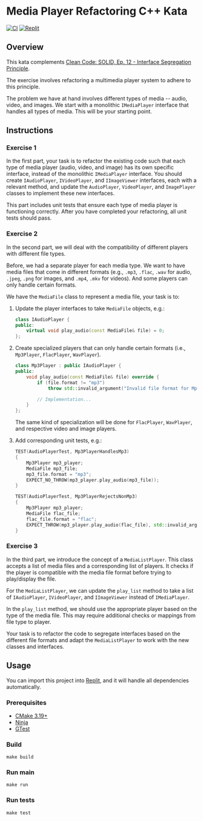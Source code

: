 # Media Player Refactoring C++ Kata

[![CI](https://github.com/Coding-Cuddles/media-player-refactoring-cpp-kata/actions/workflows/main.yml/badge.svg)](https://github.com/Coding-Cuddles/media-player-refactoring-cpp-kata/actions/workflows/main.yml)
[![Replit](https://replit.com/badge?caption=Try%20with%20Replit&variant=small)](https://replit.com/new/github/Coding-Cuddles/media-player-refactoring-cpp-kata)

## Overview

This kata complements [Clean Code: SOLID, Ep. 12 - Interface Segregation Principle](https://cleancoders.com/episode/clean-code-episode-12).

The exercise involves refactoring a multimedia player system to adhere to this
principle.

The problem we have at hand involves different types of media -- audio, video,
and images. We start with a monolithic `IMediaPlayer` interface that handles
all types of media. This will be your starting point.

## Instructions

### Exercise 1

In the first part, your task is to refactor the existing code such that each
type of media player (audio, video, and image) has its own specific interface,
instead of the monolithic `IMediaPlayer` interface. You should create
`IAudioPlayer`, `IVideoPlayer`, and `IImageViewer` interfaces, each with a
relevant method, and update the `AudioPlayer`, `VideoPlayer`, and `ImagePlayer`
classes to implement these new interfaces.

This part includes unit tests that ensure each type of media player is
functioning correctly. After you have completed your refactoring, all unit
tests should pass.

### Exercise 2

In the second part, we will deal with the compatibility of different players
with different file types.

Before, we had a separate player for each media type. We want to have media
files that come in different formats (e.g., `.mp3`, `.flac`, `.wav` for audio,
`.jpeg`, `.png` for images, and `.mp4`, `.mkv` for videos). And some players
can only handle certain formats.

We have the `MediaFile` class to represent a media file, your task is to:

1. Update the player interfaces to take `MediaFile` objects, e.g.:

    ```cpp
    class IAudioPlayer {
    public:
        virtual void play_audio(const MediaFile& file) = 0;
    };
    ```

2. Create specialized players that can only handle certain formats (i.e.,
   `Mp3Player`, `FlacPlayer`, `WavPlayer`).

   ```cpp
   class Mp3Player : public IAudioPlayer {
   public:
       void play_audio(const MediaFile& file) override {
           if (file.format != "mp3")
               throw std::invalid_argument("Invalid file format for Mp3Player!");

           // Implementation...
       }
   };
   ```

   The same kind of specialization will be done for `FlacPlayer`, `WavPlayer`,
   and respective video and image players.

3. Add corresponding unit tests, e.g.:

   ```cpp
   TEST(AudioPlayerTest, Mp3PlayerHandlesMp3)
   {
       Mp3Player mp3_player;
       MediaFile mp3_file;
       mp3_file.format = "mp3";
       EXPECT_NO_THROW(mp3_player.play_audio(mp3_file));
   }

   TEST(AudioPlayerTest, Mp3PlayerRejectsNonMp3)
   {
       Mp3Player mp3_player;
       MediaFile flac_file;
       flac_file.format = "flac";
       EXPECT_THROW(mp3_player.play_audio(flac_file), std::invalid_argument);
   }
   ```

### Exercise 3

In the third part, we introduce the concept of a `MediaListPlayer`. This class
accepts a list of media files and a corresponding list of players. It checks if
the player is compatible with the media file format before trying to
play/display the file.

For the `MediaListPlayer`, we can update the `play_list` method to take a list
of `IAudioPlayer`, `IVideoPlayer`, and `IImageViewer` instead of
`IMediaPlayer`.

In the `play_list` method, we should use the appropriate player based on the
type of the media file. This may require additional checks or mappings from
file type to player.

Your task is to refactor the code to segregate interfaces based on the
different file formats and adapt the `MediaListPlayer` to work with the new
classes and interfaces.

## Usage

You can import this project into [Replit](https://replit.com),
and it will handle all dependencies automatically.

### Prerequisites

* [CMake 3.19+](https://cmake.org)
* [Ninja](https://ninja-build.org)
* [GTest](https://github.com/google/googletest)

### Build

```console
make build
```

### Run main

```console
make run
```

### Run tests

```console
make test
```
